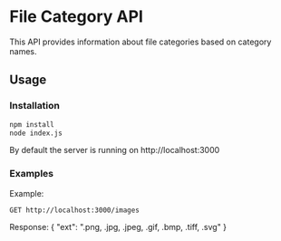 # File Category API

This API provides information about file categories based on category names.

## Usage

### Installation

```bash
npm install
node index.js
```

By default the server is running on http://localhost:3000


### Examples
Example:
```http
GET http://localhost:3000/images
```
Response:
{
  "ext": ".png, .jpg, .jpeg, .gif, .bmp, .tiff, .svg"
}

